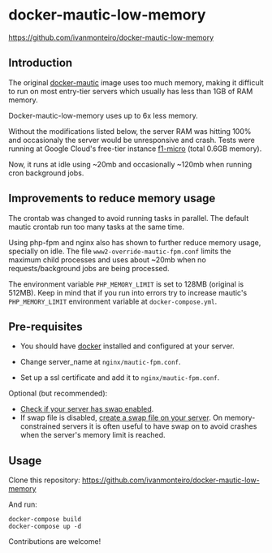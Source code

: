 # docker-mautic-low-memory
https://github.com/ivanmonteiro/docker-mautic-low-memory
## Introduction
The original [docker-mautic](https://github.com/mautic/docker-mautic) image uses too much memory, making it difficult to run on most entry-tier servers which usually has less than 1GB of RAM memory.

Docker-mautic-low-memory uses up to 6x less memory. 

Without the modifications listed below, the server RAM was hitting 100% and occasionaly the server would be unresponsive and crash. Tests were running at Google Cloud's free-tier instance [f1-micro](https://cloud.google.com/compute/docs/machine-types) (total 0.6GB memory). 

Now, it runs at idle using ~20mb and occasionally ~120mb when running cron background jobs.

## Improvements to reduce memory usage

The crontab was changed to avoid running tasks in parallel. The default mautic crontab run too many tasks at the same time.

Using php-fpm and nginx also has shown to further reduce memory usage, specially on idle. The file `www2-override-mautic-fpm.conf` limits the maximum child processes and uses about ~20mb when no requests/background jobs are being processed.

The environment variable `PHP_MEMORY_LIMIT` is set to 128MB (original is 512MB). Keep in mind that if you run into errors try to increase mautic's  `PHP_MEMORY_LIMIT` environment variable at `docker-compose.yml`.

## Pre-requisites

- You should have [docker](https://docs.docker.com/get-docker/) installed and configured at your server.

- Change server_name at `nginx/mautic-fpm.conf`.

- Set up a ssl certificate and add it to `nginx/mautic-fpm.conf`.

Optional (but recommended): 
- [Check if your server has swap enabled](https://superuser.com/questions/706748/how-to-check-the-swap-is-on-or-off). 
- If swap file is disabled, [create a swap file on your server](https://linuxize.com/post/create-a-linux-swap-file/). On memory-constrained servers it is often useful to have swap on to avoid crashes when the server's memory limit is reached.

## Usage

Clone this repository: https://github.com/ivanmonteiro/docker-mautic-low-memory

And run:
```
docker-compose build
docker-compose up -d
```

Contributions are welcome!